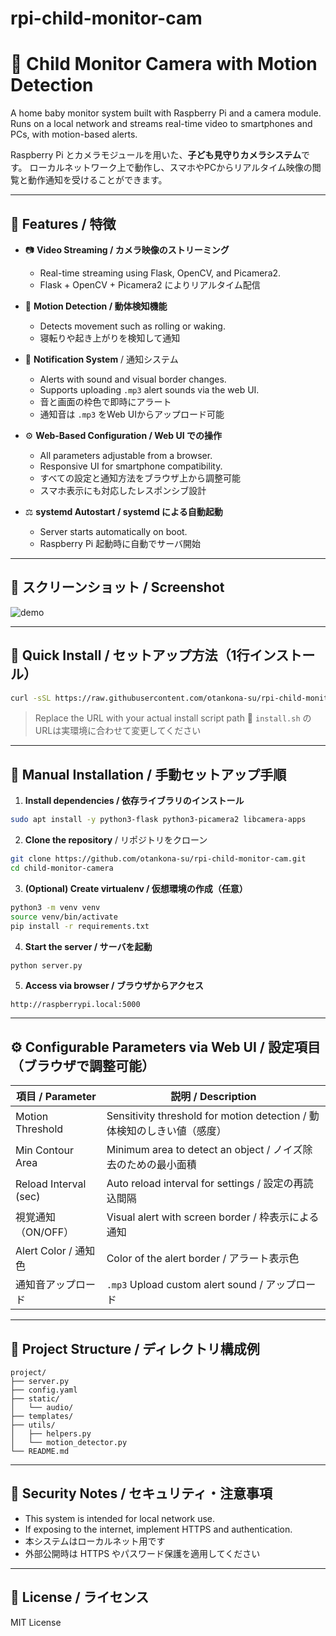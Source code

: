 # rpi-child-monitor-cam
# 👶 Child Monitor Camera with Motion Detection
A home baby monitor system built with Raspberry Pi and a camera module.
Runs on a local network and streams real-time video to smartphones and PCs, with motion-based alerts.

Raspberry Pi とカメラモジュールを用いた、**子ども見守りカメラシステム**です。
ローカルネットワーク上で動作し、スマホやPCからリアルタイム映像の閲覧と動作通知を受けることができます。  


---

## 🤩 Features / 特徴

- 📷 **Video Streaming / カメラ映像のストリーミング**
  - Real-time streaming using Flask, OpenCV, and Picamera2.
  - Flask + OpenCV + Picamera2 によりリアルタイム配信  

- 🧠 **Motion Detection / 動体検知機能**
  - Detects movement such as rolling or waking.
  - 寝転りや起き上がりを検知して通知  
    
- 🔔 **Notification System** / 通知システム
  - Alerts with sound and visual border changes.
  - Supports uploading `.mp3` alert sounds via the web UI.
  - 音と画面の枠色で即時にアラート  
  - 通知音は `.mp3` をWeb UIからアップロード可能  
    

- ⚙️ **Web-Based Configuration / Web UI での操作**
  - All parameters adjustable from a browser.
  - Responsive UI for smartphone compatibility.
  - すべての設定と通知方法をブラウザ上から調整可能
  - スマホ表示にも対応したレスポンシブ設計  
    

- ⚖️ **systemd Autostart / systemd による自動起動**
  - Server starts automatically on boot.
  - Raspberry Pi 起動時に自動でサーバ開始
    
---

## 📸 スクリーンショット / Screenshot

![demo](docs/demo.png)  
<!-- ※ 適当に画像を追加 / Replace with your own image -->

---

## 🚀 Quick Install / セットアップ方法（1行インストール）

```bash
curl -sSL https://raw.githubusercontent.com/otankona-su/rpi-child-monitor-cam/refs/heads/main/install.sh | bash
```
> Replace the URL with your actual install script path
> 🔧 `install.sh` のURLは実環境に合わせて変更してください  

---

## 📍 Manual Installation / 手動セットアップ手順

1. **Install dependencies / 依存ライブラリのインストール**

```bash
sudo apt install -y python3-flask python3-picamera2 libcamera-apps
```

2. **Clone the repository** / リポジトリをクローン

```bash
git clone https://github.com/otankona-su/rpi-child-monitor-cam.git
cd child-monitor-camera
```

3. **(Optional) Create virtualenv / 仮想環境の作成（任意）**

```bash
python3 -m venv venv
source venv/bin/activate
pip install -r requirements.txt
```

4. **Start the server / サーバを起動**

```bash
python server.py
```

5. **Access via browser / ブラウザからアクセス**

```
http://raspberrypi.local:5000
```

---

## ⚙️ Configurable Parameters via Web UI / 設定項目（ブラウザで調整可能）

| 項目 / Parameter         | 説明 / Description                                 |
|--------------------------|--------------------------------------------------|
| Motion Threshold         | Sensitivity threshold for motion detection / 動体検知のしきい値（感度） |
| Min Contour Area         | Minimum area to detect an object / ノイズ除去のための最小面積     |
| Reload Interval (sec)    | Auto reload interval for settings / 設定の再読込間隔       |
| 視覚通知（ON/OFF）       | Visual alert with screen border / 枠表示による通知         |
| Alert Color / 通知色     | Color of the alert border / アラート表示色               |
| 通知音アップロード       | `.mp3` Upload custom alert sound / アップロード            |

---

## 📁 Project Structure / ディレクトリ構成例

```
project/
├── server.py
├── config.yaml
├── static/
│   └── audio/
├── templates/
├── utils/
│   ├── helpers.py
│   └── motion_detector.py
└── README.md
```

---

## 🔐 Security Notes / セキュリティ・注意事項
- This system is intended for local network use.
- If exposing to the internet, implement HTTPS and authentication.
- 本システムはローカルネット用です
- 外部公開時は HTTPS やパスワード保護を適用してください  


---

## 📜 License / ライセンス

MIT License

